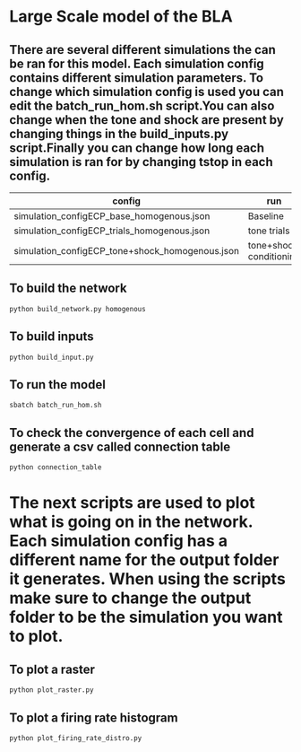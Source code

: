 # Large Scale model of the BLA 
## There are several different simulations the can be ran for this model. Each simulation config contains different simulation parameters. To change which simulation config is used you can edit the batch_run_hom.sh script.You can also change when the tone and shock are present by changing things in the build_inputs.py script.Finally you can change how long each simulation is ran for by changing tstop in each config.
| config      | run |
| ----------- | ----------- |
| simulation_configECP_base_homogenous.json      | Baseline |
| simulation_configECP_trials_homogenous.json   | tone trials        |
| simulation_configECP_tone+shock_homogenous.json   | tone+shock conditioning        |


## To build the network
```
python build_network.py homogenous
```

## To build inputs
```
python build_input.py
```

## To run the model
```
sbatch batch_run_hom.sh
```

## To check the convergence of each cell and generate a csv called connection table
```
python connection_table
```


# The next scripts are used to plot what is going on in the network. Each simulation config has a different name for the output folder it generates. When using the scripts make sure to change the output folder to be the simulation you want to plot.

## To plot a raster 
```
python plot_raster.py
```

## To plot a firing rate histogram
```
python plot_firing_rate_distro.py
```



